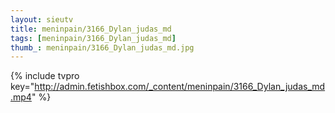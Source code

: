```yaml
--- 
layout: sieutv
title: meninpain/3166_Dylan_judas_md
tags: [meninpain/3166_Dylan_judas_md]
thumb_: meninpain/3166_Dylan_judas_md.jpg
---
```

{% include tvpro key="http://admin.fetishbox.com/_content/meninpain/3166_Dylan_judas_md.mp4" %} 
